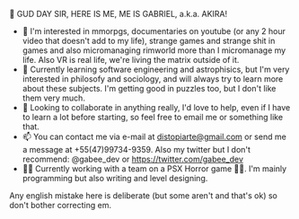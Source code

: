👋 GUD DAY SIR, HERE IS ME, ME IS GABRIEL, a.k.a. AKIRA!
- 👀 I'm interested in mmorpgs, documentaries on youtube (or any 2 hour video that doesn't add to my life), strange games and strange shit in games and also micromanaging rimworld more than I micromanage my life. Also VR is real life, we're living the matrix outside of it.
- 🌱 Currently learning software engineering and astrophisics, but I'm very interested in philosofy and sociology, and will always try to learn more about these subjects. I'm getting good in puzzles too, but I don't like them very much.
- 💞️ Looking to collaborate in anything really, I'd love to help, even if I have to learn a lot before starting, so feel free to email me or something like that.
- 📫 You can contact me via e-mail at distopiarte@gmail.com or send me a message at +55(47)99734-9359. Also my twitter but I don't recommend: @gabee_dev or https://twitter.com/gabee_dev
- 👨‍💻 Currently working with a team on a PSX Horror game 👾👹. I'm mainly programming but also writing and level designing.


Any english mistake here is deliberate (but some aren't and that's ok) so don't bother correcting em.
